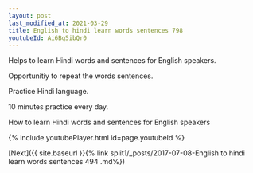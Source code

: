 ```yaml
---
layout: post
last_modified_at: 2021-03-29
title: English to hindi learn words sentences 798 
youtubeId: Ai6Bq5ibQr0
---
```

 
 
Helps to learn Hindi words and sentences for English speakers.

Opportunitiy to repeat the words sentences. 

Practice Hindi language. 
 
10 minutes practice every day. 
 
How to learn Hindi words and sentences for English speakers 
 
{% include youtubePlayer.html id=page.youtubeId %}
 
 
[Next]({{ site.baseurl }}{% link  split1/_posts/2017-07-08-English to hindi learn words sentences 494 .md%})
 
